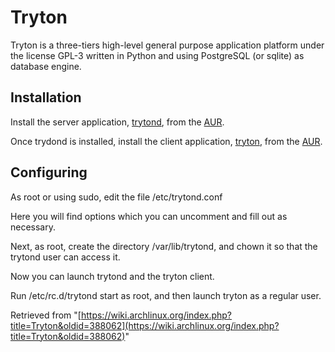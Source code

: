 # Tryton

Tryton is a three-tiers high-level general purpose application platform under the license GPL-3 written in Python and using PostgreSQL (or sqlite) as database engine.

## Installation

Install the server application, [trytond](https://aur.archlinux.org/packages/trytond/), from the [AUR](/index.php/AUR "AUR").

Once trydond is installed, install the client application, [tryton](https://aur.archlinux.org/packages/tryton/), from the [AUR](/index.php/AUR "AUR").

## Configuring

As root or using sudo, edit the file /etc/trytond.conf

Here you will find options which you can uncomment and fill out as necessary.

Next, as root, create the directory /var/lib/trytond, and chown it so that the trytond user can access it.

Now you can launch trytond and the tryton client.

Run /etc/rc.d/trytond start as root, and then launch tryton as a regular user.

Retrieved from "[https://wiki.archlinux.org/index.php?title=Tryton&oldid=388062](https://wiki.archlinux.org/index.php?title=Tryton&oldid=388062)"
